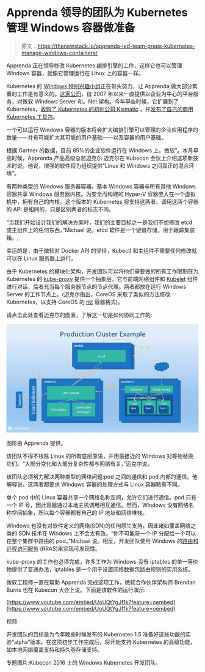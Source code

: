 # Apprenda 领导的团队为 Kubernetes 管理 Windows 容器做准备

> 原文：<https://thenewstack.io/apprenda-led-team-preps-kubernetes-manage-windows-containers/>

Apprenda 正在领导修改 Kubernetes 编排引擎的工作，这样它也可以管理 Windows 容器，就像它管理运行在 Linux 上的容器一样。

Kubernetes 的 [Windows 特别兴趣小组](https://github.com/kubernetes/community/blob/master/sig-windows/README.md)正在带头努力，让 Apprenda 做大部分繁重的工作是有意义的。[这家公司](https://apprenda.com/)，自 2007 年以来一直提供以企业为中心的平台服务，对微软 Windows Server 和。Net 架构。今年早些时候，它扩展到了 Kubernetes，[收购了 Kubernetes 的初创公司 Kismatic](https://thenewstack.io/apprenda-acquires-kismatic-launches-kubernetes-distro/) ，并[发布了自己的商用 Kubernetes 工具包](https://apprenda.com/kismatic/)。

一个可以运行 Windows 容器的版本将会扩大编排引擎可以管理的企业应用程序的数量——并有可能扩大其可能的用户基础——以及容器的用户基础。

根据 Gartner 的数据，目前 85%的企业软件运行在 Windows 上。微软”。本月早些时候，Apprenda 产品高级总监迈克尔·迈克尔在 Kubecon 会议上介绍这项新技术时说。他说，增强的软件将为组织提供“Linux 和 Windows 之间真正的混合环境”。

有两种类型的 Windows 服务器容器。基本 Windows 容器与所有其他 Windows 容器共享 Windows 服务器内核。为安全而构建的 Hyper-V 容器嵌入在一个虚拟机中，拥有自己的内核。这个版本的 Kubernetes 将支持这两者。调用这两个容器的 API 是相同的，只是区别两者的标志不同。

“当我们开始设计我们的解决方案时，我们的主要目标之一是我们不想修改 etcd 或主组件上的任何东西，”Michael 说。etcd 软件是一个键值存储，用于跟踪集装箱。,

幸运的是，由于微软对 Docker API 的坚持，Kubectl 和主组件不需要任何修改就可以在 Linux 服务器上运行。

由于 Kubernetes 的模块化架构，开发团队可以将他们需要做的所有工作限制在为 Kubernetes 的 [kube-proxy](http://kubernetes.io/docs/admin/kube-proxy/) 提供一个抽象层，它与前端网络组件和 [Kubelet](http://kubernetes.io/docs/admin/kubelet/) 组件进行对话，后者充当每个服务器节点的节点代理。两者都放在运行 Windows Server 的工作节点上。(迈克尔指出，CoreOS 采取了类似的方法修改 Kubernetes，以支持 CoreOS 的 [rkt](https://github.com/coreos/rkt) 容器格式)。

请点击此处查看迈克尔的图表，了解这一切是如何协同工作的:

![Graphic courtesy of Apprenda.](img/7b2464baadde42afe332564b3a146b40.png)

图形由 Apprenda 提供。

该团队不得不根除 Linux 的所有底层原语，并用最接近的 Windows 对等物替换它们。“大部分变化和大部分复杂性都与网络有关，”迈克尔说。

该团队必须努力解决两种类型的网络问题:pod 之间的通信和 pod 内部的通信。他解释说，这两者都要求 Windows 容器的处理方式与 Linux 容器略有不同。

单个 pod 中的 Linux 容器共享一个网络名称空间，允许它们进行通信。pod 只有一个 IP 号，因此容器通过本地主机调用相互通信。然而，Windows 没有网络名称空间抽象，所以每个容器都有自己的 IP 地址和网络堆栈。

Windows 也没有对软件定义的网络(SDN)的任何原生支持，因此诸如覆盖网络之类的 SDN 技术在 Windows 上不会太有效。“你不可能将一个 IP 分配给一个可以在整个集群中路由的 pod，”Michael 说。相反，开发团队使用 Windows 的[路由和远程访问服务](https://technet.microsoft.com/en-us/library/dn614140(v=ws.11).aspx) (RRAS)来实现可发现性。

kube-proxy 的工作也必须完成，许多工作为 Windows 没有 iptables 的单一等价物提供了变通办法，iptables 是一个用于设置网络数据包路由规则的实用系统。

微软工程师一直在帮助 Apprenda 完成这项工作，微软合作伙伴架构师 Brendan Burns 也在 Kubecon 大会上说。下面是该软件的运行演示:

[https://www.youtube.com/embed/UoUQtYgJf1k?feature=oembed](https://www.youtube.com/embed/UoUQtYgJf1k?feature=oembed)

视频

开发团队的目标是为今年晚些时候发布的 Kubernetes 1.5 准备好这些功能的实验“alpha”版本。在这项初步工作完成后，将开始支持 Kubernetes 的高级功能，如本地网络覆盖支持和持久卷存储支持。

专题图片:Kubecon 2016 上的 Windows Kubernetes 开发团队。

<svg xmlns:xlink="http://www.w3.org/1999/xlink" viewBox="0 0 68 31" version="1.1"><title>Group</title> <desc>Created with Sketch.</desc></svg>